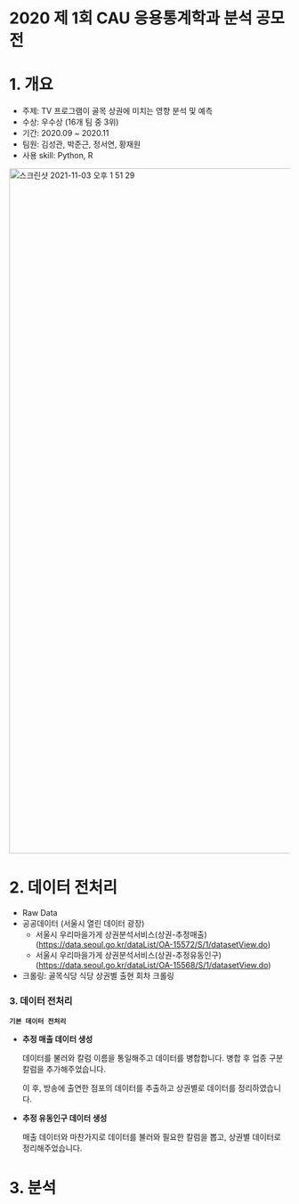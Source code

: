 # 2020 제 1회 CAU 응용통계학과 분석 공모전

# 1. 개요
- 주제: TV 프로그램이 골목 상권에 미치는 영향 분석 및 예측
- 수상: 우수상 (16개 팀 중 3위)
- 기간: 2020.09 ~ 2020.11
- 팀원: 김성관, 박준근, 정서연, 황재원
- 사용 skill: Python, R

<img width="1232" alt="스크린샷 2021-11-03 오후 1 51 29" src="https://user-images.githubusercontent.com/79994991/140011472-e40ee2e1-63eb-47f2-9dfe-98cbf55d7dda.png">

# 2. 데이터 전처리 
- Raw Data
- 공공데이터 (서울시 열린 데이터 광장)
  - 서울시 우리마을가게 상권분석서비스(상권-추정매출) (https://data.seoul.go.kr/dataList/OA-15572/S/1/datasetView.do)
  - 서울시 우리마을가게 상권분석서비스(상권-추정유동인구) (https://data.seoul.go.kr/dataList/OA-15568/S/1/datasetView.do)    
- 크롤링: 골목식당 식당 상권별 출현 회차 크롤링

### 3. 데이터 전처리

**`기본 데이터 전처리`**

- **추정 매출 데이터 생성**
    
    데이터를 불러와 칼럼 이름을 통일해주고 데이터를 병합합니다. 병합 후 업종 구분 칼럼을 추가해주었습니다.
    
    이 후, 방송에 출연한 점포의 데이터를 추출하고 상권별로 데이터를 정리하였습니다.
        
- **추정 유동인구 데이터 생성**
    
    매출 데이터와 마찬가지로 데이터를 불러와 필요한 칼럼을 뽑고, 상권별 데이터로 정리해주었습니다.
    

  


# 3. 분석
